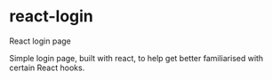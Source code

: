 # react-login
React login page

Simple login page, built with react, to help get better familiarised with certain React hooks.
